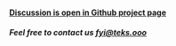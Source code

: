 
#### [Discussion is open in Github project page](https://github.com/julie-technilab-design/teks-fyi/discussions)
##### Feel free to contact us fyi@teks.ooo
